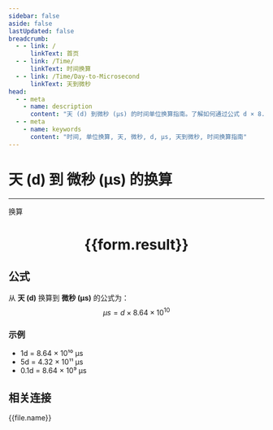 ```yaml
---
sidebar: false
aside: false
lastUpdated: false
breadcrumb:
  - - link: /
      linkText: 首页
  - - link: /Time/
      linkText: 时间换算
  - - link: /Time/Day-to-Microsecond
      linkText: 天到微秒
head:
  - - meta
    - name: description
      content: "天 (d) 到微秒 (μs) 的时间单位换算指南。了解如何通过公式 d × 8.64 × 10¹⁰ 换算为微秒。"
  - - meta
    - name: keywords
      content: "时间, 单位换算, 天, 微秒, d, μs, 天到微秒, 时间换算指南"
---
```

# 天 (d) 到 微秒 (μs) 的换算

---
<script setup>
import { onMounted, reactive, inject, ref } from 'vue'
import { NButton,NForm ,NFormItem,NInput,NInputNumber,NSelect,NCard,useMessage,NGrid ,NGi  } from 'naive-ui'
import { defineClientComponent } from 'vitepress'
import { Time } from '../../files';

const convert = inject('convert')

const form = reactive({
  number: null,
  result: '',
})

const convertHandler = () => {
  if (form.number !== null && !isNaN(form.number)) {
    const convertedValue = parseFloat(form.number) * 86400000000
    form.result = `${form.number}d = ${convertedValue.toFixed(0)}μs`
  } else {
    form.result = '请输入有效的数值。'
  }
}
</script>

<n-form size="large" :model="form">
  <n-form-item label="天 (d)">
    <n-input-number v-model:value="form.number" placeholder="输入天" style="width: 100%" />
  </n-form-item>
  <n-form-item>
    <n-button type="primary" @click="convertHandler" block>换算</n-button>
  </n-form-item>
</n-form>

<n-card  embedded :bordered="false" hoverable>
  <div  style="text-align:center">
    <h1>{{form.result}}</h1>
  </div>
</n-card>

## 公式

从 **天 (d)** 换算到 **微秒 (μs)** 的公式为：
$$ \mu s = d \times 8.64 \times 10^{10} $$

### 示例
- 1d = 8.64 × 10¹⁰ μs
- 5d = 4.32 × 10¹¹ μs
- 0.1d = 8.64 × 10⁹ μs
## 相关连接
<n-grid x-gap="12" :cols="4">
  <n-gi v-for="(file, index) in Time" :key="index">
    <n-button
      text
      tag="a"
      :href="file.path"
      type="primary"
    >
      {{file.name}}
    </n-button>
  </n-gi>
</n-grid>